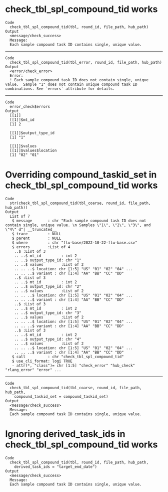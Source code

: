 # check_tbl_spl_compound_tid works

    Code
      check_tbl_spl_compound_tid(tbl, round_id, file_path, hub_path)
    Output
      <message/check_success>
      Message:
      Each sample compound task ID contains single, unique value.

---

    Code
      check_tbl_spl_compound_tid(tbl_error, round_id, file_path, hub_path)
    Output
      <error/check_error>
      Error:
      ! Each sample compound task ID does not contain single, unique value.  Sample "1" does not contain unique compound task ID combinations. See `errors` attribute for details.

---

    Code
      error_check$errors
    Output
      [[1]]
      [[1]]$mt_id
      [1] 2
      
      [[1]]$output_type_id
      [1] "1"
      
      [[1]]$values
      [[1]]$values$location
      [1] "02" "01"
      
      
      

# Overriding compound_taskid_set in check_tbl_spl_compound_tid works

    Code
      str(check_tbl_spl_compound_tid(tbl_coarse, round_id, file_path, hub_path))
    Output
      List of 7
       $ message       : chr "Each sample compound task ID does not contain single, unique value. \n Samples \"1\", \"2\", \"3\", and \"4\" d"| __truncated__
       $ trace         : NULL
       $ parent        : NULL
       $ where         : chr "flu-base/2022-10-22-flu-base.csv"
       $ errors        :List of 4
        ..$ :List of 3
        .. ..$ mt_id         : int 2
        .. ..$ output_type_id: chr "1"
        .. ..$ values        :List of 2
        .. .. ..$ location: chr [1:5] "US" "01" "02" "04" ...
        .. .. ..$ variant : chr [1:4] "AA" "BB" "CC" "DD"
        ..$ :List of 3
        .. ..$ mt_id         : int 2
        .. ..$ output_type_id: chr "2"
        .. ..$ values        :List of 2
        .. .. ..$ location: chr [1:5] "US" "01" "02" "04" ...
        .. .. ..$ variant : chr [1:4] "AA" "BB" "CC" "DD"
        ..$ :List of 3
        .. ..$ mt_id         : int 2
        .. ..$ output_type_id: chr "3"
        .. ..$ values        :List of 2
        .. .. ..$ location: chr [1:5] "US" "01" "02" "04" ...
        .. .. ..$ variant : chr [1:4] "AA" "BB" "CC" "DD"
        ..$ :List of 3
        .. ..$ mt_id         : int 2
        .. ..$ output_type_id: chr "4"
        .. ..$ values        :List of 2
        .. .. ..$ location: chr [1:5] "US" "01" "02" "04" ...
        .. .. ..$ variant : chr [1:4] "AA" "BB" "CC" "DD"
       $ call          : chr "check_tbl_spl_compound_tid"
       $ use_cli_format: logi TRUE
       - attr(*, "class")= chr [1:5] "check_error" "hub_check" "rlang_error" "error" ...

---

    Code
      check_tbl_spl_compound_tid(tbl_coarse, round_id, file_path, hub_path,
        compound_taskid_set = compound_taskid_set)
    Output
      <message/check_success>
      Message:
      Each sample compound task ID contains single, unique value.

# Ignoring derived_task_ids in check_tbl_spl_compound_tid works

    Code
      check_tbl_spl_compound_tid(tbl, round_id, file_path, hub_path,
        derived_task_ids = "target_end_date")
    Output
      <message/check_success>
      Message:
      Each sample compound task ID contains single, unique value.

